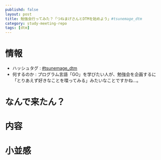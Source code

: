 ```yaml
---
publishd: false
layout: post
title: 勉強会行ってみた？「つねまげさんとDTMを始めよう」#tsunemage_dtm
category: study-meeting-repo
tags: [dtm]
---
```



# 情報

+ ハッシュタグ : [#tsunemage_dtm](https://twitter.com/search?q=%23tsunemage_dtm)
+ 何するのか : プログラム言語「GO」を学びたい人が、勉強会を企画するに「とりあえず好きなことを喋ってみる」みたいなことですかね…。

# なんで来たん？

# 内容

# 小並感
